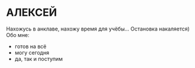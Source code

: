 # АЛЕКСЕЙ
Нахожусь в анклаве, нахожу время для учёбы...
Остановка накаляется)
Обо мне:
* готов на всё
* могу сегодня
* да, так и поступим